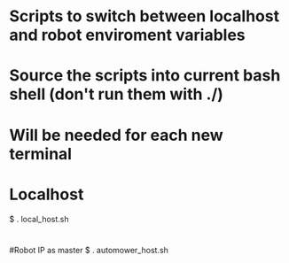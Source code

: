 # Scripts to switch between localhost and robot enviroment variables
# Source the scripts into current bash shell (don't run them with ./)
# Will be needed for each new terminal

# Localhost
$ . local_host.sh
#
#Robot IP as master
$ . automower_host.sh
